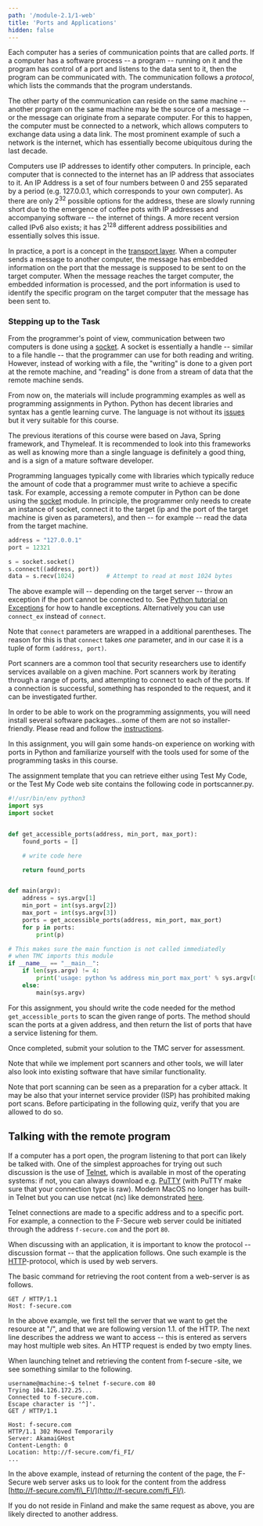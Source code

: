 ```yaml
---
path: '/module-2.1/1-web'
title: 'Ports and Applications'
hidden: false
---
```



Each computer has a series of communication points that are called
*ports*. If a computer has a software process -- a program -- running on
it and the program has control of a port and listens to the data sent to it,
then the program can be communicated with. The communication follows a
*protocol*, which lists the commands that the program understands.


The other party of the communication can reside on the same machine -- another
program on the same machine may be the source of a message -- or the message
can originate from a separate computer. For this to happen, the computer must
be connected to a network, which allows computers to exchange data using a data
link. The most prominent example of such a network is the internet, which has
essentially become ubiquitous during the last decade.

<p>Computers use IP addresses to identify other computers. In principle, each
computer that is connected to the internet has an IP address that associates to
it. An IP Address is a set of four numbers between 0 and 255 separated by a
period (e.g. 127.0.0.1, which corresponds to your own computer). As there are
only 2<sup>32</sup> possible options for the address, these are slowly running
short due to the emergence of coffee pots with IP addresses and accompanying
software -- the internet of things. A more recent version called IPv6 also
exists; it has 2<sup>128</sup> different address possibilities and essentially
solves this issue.</p>


<text-box variant=emph name="Ports... really?">

In practice, a port is a concept in the [transport
layer](https://en.wikipedia.org/wiki/Transport_layer). When a computer sends a
message to another computer, the message has embedded information on the port
that the message is supposed to be sent to on the target computer. When the
message reaches the target computer, the embedded information is processed, and
the port information is used to identify the specific program on the target
computer that the message has been sent to.

</text-box>


### Stepping up to the Task

From the programmer's point of view, communication between two computers is
done using a [socket](https://en.wikipedia.org/wiki/Network_socket). A socket
is essentially a handle -- similar to a file handle -- that the programmer can
use for both reading and writing. However, instead of working with a file, the
"writing" is done to a given port at the remote machine, and "reading" is done
from a stream of data that the remote machine sends.

<text-box variant=emph name="Coding horror: they're asking me to do Python?!!">

From now on, the materials will include programming examples as well as
programming assignments in Python. Python has decent libraries and syntax has a gentle
learning curve. The language is not without its [issues](https://wiki.theory.org/index.php/YourLanguageSucks)
but it very suitable for this course.

The previous iterations of this course were based on Java, Spring framework, and Thymeleaf.
It is recommended to look into this frameworks as well as knowing more than a single
language is definitely a good thing, and is a sign of a mature software developer.

</text-box>

Programming languages typically come with libraries which typically reduce the
amount of code that a programmer must write to achieve a specific task. For
example, accessing a remote computer in Python can be done using the
[socket](https://docs.python.org/3/library/socket.html) module.
In principle, the programmer only needs to create an
instance of socket, connect it to the target (ip and the port of the
target machine is given as parameters), and then -- for example -- read the data from
the target machine.

```python
address = "127.0.0.1"
port = 12321

s = socket.socket()
s.connect((address, port))
data = s.recv(1024)         # Attempt to read at most 1024 bytes
```

The above example will -- depending on the target server -- throw an exception
if the port cannot be connected to. See [Python tutorial on
Exceptions](https://docs.python.org/3/tutorial/errors.html)
for how to handle exceptions. Alternatively you can use `connect_ex`
instead of `connect`.

Note that `connect` parameters are wrapped in a additional parentheses.
The reason for this is that `connect` takes _one_ parameter, and in our case
it is a tuple of form `(address, port)`.

Port scanners are a common tool that security researchers use to identify
services available on a given machine. Port scanners work by iterating through
a range of ports, and attempting to connect to each of the ports. If a
connection is successful, something has responded to the request, and it can be
investigated further.


<text-box variant=emph name="Getting the tools ready">

In order to be able to work on the programming assignments, you will need
install several software packages...some of them are not so installer-friendly.
Please read and follow the [instructions](/installation-guide).

</text-box>


<programming-exercise name="Port Scanner" tmcname='Set1-01.PortScanner'>

In this assignment, you will gain some hands-on experience on working with
ports in Python and familiarize yourself with the tools used for some of the
programming tasks in this course.

The assignment template that you can retrieve either using Test My Code, or the
Test My Code web site contains the following code in portscanner.py.

```python
#!/usr/bin/env python3
import sys
import socket


def get_accessible_ports(address, min_port, max_port):
    found_ports = []

    # write code here

    return found_ports


def main(argv):
    address = sys.argv[1]
    min_port = int(sys.argv[2])
    max_port = int(sys.argv[3])
    ports = get_accessible_ports(address, min_port, max_port)
    for p in ports:
        print(p)

# This makes sure the main function is not called immediatedly
# when TMC imports this module
if __name__ == "__main__":
    if len(sys.argv) != 4:
        print('usage: python %s address min_port max_port' % sys.argv[0])
    else:
        main(sys.argv)

```

For this assignment, you should write the code needed for the method
`get_accessible_ports` to scan the given range of ports. The method
should scan the ports at a given address, and then return the list of ports
that have a service listening for them.

Once completed, submit your solution to the TMC server for assessment.

Note that while we implement port scanners and other tools, we will later also
look into existing software that have similar functionality.

</programming-exercise>

Note that port scanning can be seen as a preparation for a cyber attack. It
may be also that your internet service provider (ISP) has prohibited making
port scans. Before participating in the following quiz, verify that you are
allowed to do so.

<quiz id="50d97b82-0554-5ff7-a9c0-e10f88202e2c"></quiz>



## Talking with the remote program

If a computer has a port open, the program listening to that port can likely be
talked with. One of the simplest approaches for trying out such discussion is
the use of [Telnet](https://en.wikipedia.org/wiki/Telnet), which is available
in most of the operating systems: if not, you can always download e.g.
[PuTTY](https://en.wikipedia.org/wiki/PuTTY) (with PuTTY make sure that your connection type is raw). Modern MacOS no longer has built-in Telnet
but you can use netcat (nc) like demonstrated [here](https://medium.com/ayuth/bring-telnet-back-on-macos-high-sierra-11de98de1544).

Telnet connections are made to a specific address and to a specific port. For
example, a connection to the F-Secure web server could be initiated through the
address `f-secure.com` and the port `80`.

When discussing with an application, it is important to know the protocol --
discussion format -- that the application follows. One such example is the
[HTTP](https://en.wikipedia.org/wiki/Hypertext_Transfer_Protocol)-protocol,
which is used by web servers.

The basic command for retrieving the root content from a web-server is as follows.

```HTTP
GET / HTTP/1.1
Host: f-secure.com
```

In the above example, we first tell the server that we want to get the resource
at "/", and that we are following version 1.1. of the HTTP. The next line
describes the address we want to access -- this is entered as servers may host
multiple web sites. An HTTP request is ended by two empty lines.

When launching telnet and retrieving the content from f-secure -site, we see
something similar to the following.

```HTTP
username@machine:~$ telnet f-secure.com 80
Trying 104.126.172.25...
Connected to f-secure.com.
Escape character is '^]'.
GET / HTTP/1.1

Host: f-secure.com
HTTP/1.1 302 Moved Temporarily
Server: AkamaiGHost
Content-Length: 0
Location: http://f-secure.com/fi_FI/
...
```

In the above example, instead of returning the content of the page, the
F-Secure web server asks us to look for the content from the address
[http://f-secure.com/fi\_FI/](http://f-secure.com/fi_FI/).

<text-box variant=emph name="Ohh.. Some logic in that server?">
If you do not reside in Finland and make the same request as above, you are likely directed to another address.
</text-box>

<quiz id="ec7731bc-9f39-54a8-b4fc-94dd5d3f94a2"></quiz>
